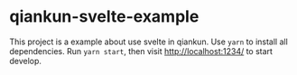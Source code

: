 # qiankun-svelte-example

This project is a example about use svelte in qiankun. Use `yarn` to install all dependencies. Run `yarn start`, then visit [http://localhost:1234/](http://localhost:1234/) to start develop.
